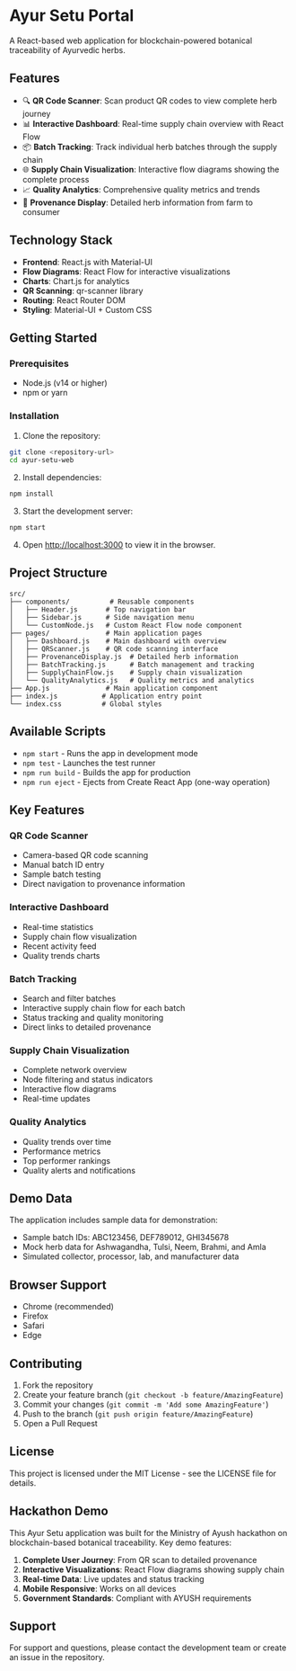 # Ayur Setu Portal

A React-based web application for blockchain-powered botanical traceability of Ayurvedic herbs.

## Features

- 🔍 **QR Code Scanner**: Scan product QR codes to view complete herb journey
- 📊 **Interactive Dashboard**: Real-time supply chain overview with React Flow
- 📦 **Batch Tracking**: Track individual herb batches through the supply chain
- 🌐 **Supply Chain Visualization**: Interactive flow diagrams showing the complete process
- 📈 **Quality Analytics**: Comprehensive quality metrics and trends
- 🌿 **Provenance Display**: Detailed herb information from farm to consumer

## Technology Stack

- **Frontend**: React.js with Material-UI
- **Flow Diagrams**: React Flow for interactive visualizations
- **Charts**: Chart.js for analytics
- **QR Scanning**: qr-scanner library
- **Routing**: React Router DOM
- **Styling**: Material-UI + Custom CSS

## Getting Started

### Prerequisites

- Node.js (v14 or higher)
- npm or yarn

### Installation

1. Clone the repository:
```bash
git clone <repository-url>
cd ayur-setu-web
```

2. Install dependencies:
```bash
npm install
```

3. Start the development server:
```bash
npm start
```

4. Open [http://localhost:3000](http://localhost:3000) to view it in the browser.

## Project Structure

```
src/
├── components/          # Reusable components
│   ├── Header.js       # Top navigation bar
│   ├── Sidebar.js      # Side navigation menu
│   └── CustomNode.js   # Custom React Flow node component
├── pages/              # Main application pages
│   ├── Dashboard.js    # Main dashboard with overview
│   ├── QRScanner.js    # QR code scanning interface
│   ├── ProvenanceDisplay.js  # Detailed herb information
│   ├── BatchTracking.js      # Batch management and tracking
│   ├── SupplyChainFlow.js    # Supply chain visualization
│   └── QualityAnalytics.js   # Quality metrics and analytics
├── App.js              # Main application component
├── index.js           # Application entry point
└── index.css          # Global styles
```

## Available Scripts

- `npm start` - Runs the app in development mode
- `npm test` - Launches the test runner
- `npm run build` - Builds the app for production
- `npm run eject` - Ejects from Create React App (one-way operation)

## Key Features

### QR Code Scanner
- Camera-based QR code scanning
- Manual batch ID entry
- Sample batch testing
- Direct navigation to provenance information

### Interactive Dashboard
- Real-time statistics
- Supply chain flow visualization
- Recent activity feed
- Quality trends charts

### Batch Tracking
- Search and filter batches
- Interactive supply chain flow for each batch
- Status tracking and quality monitoring
- Direct links to detailed provenance

### Supply Chain Visualization
- Complete network overview
- Node filtering and status indicators
- Interactive flow diagrams
- Real-time updates

### Quality Analytics
- Quality trends over time
- Performance metrics
- Top performer rankings
- Quality alerts and notifications

## Demo Data

The application includes sample data for demonstration:
- Sample batch IDs: ABC123456, DEF789012, GHI345678
- Mock herb data for Ashwagandha, Tulsi, Neem, Brahmi, and Amla
- Simulated collector, processor, lab, and manufacturer data

## Browser Support

- Chrome (recommended)
- Firefox
- Safari
- Edge

## Contributing

1. Fork the repository
2. Create your feature branch (`git checkout -b feature/AmazingFeature`)
3. Commit your changes (`git commit -m 'Add some AmazingFeature'`)
4. Push to the branch (`git push origin feature/AmazingFeature`)
5. Open a Pull Request

## License

This project is licensed under the MIT License - see the LICENSE file for details.

## Hackathon Demo

This Ayur Setu application was built for the Ministry of Ayush hackathon on blockchain-based botanical traceability. Key demo features:

1. **Complete User Journey**: From QR scan to detailed provenance
2. **Interactive Visualizations**: React Flow diagrams showing supply chain
3. **Real-time Data**: Live updates and status tracking
4. **Mobile Responsive**: Works on all devices
5. **Government Standards**: Compliant with AYUSH requirements

## Support

For support and questions, please contact the development team or create an issue in the repository.
